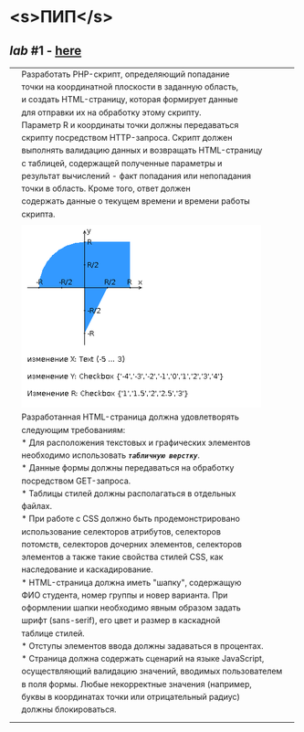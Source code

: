 # \<s>ПИП\</s>

## _lab_ #1 - [here](http://se.ifmo.ru/~s278068/pip-1)
|  |  |  |
|---|---|---|
| | Разработать PHP-скрипт, определяющий попадание | |
| | точки на координатной плоскости в заданную область, | |
| | и создать HTML-страницу, которая формирует данные | | 
| | для отправки их на обработку этому скрипту. | |
| | Параметр R и координаты точки должны передаваться | | 
| | скрипту посредством HTTP-запроса. Скрипт должен | |
| | выполнять валидацию данных и возвращать HTML-страницу | | 
| | с таблицей, содержащей полученные параметры и | |
| | результат вычислений - факт попадания или непопадания | | 
| | точки в область. Кроме того, ответ должен | | 
| | содержать данные о текущем времени и времени работы 
| | скрипта. | |
| | | |
| | ![alt text < ](lab1/static/images/areas.png) | |
| | Разработанная HTML-страница должна удовлетворять  | |
| | следующим требованиям: | |
| | * Для расположения текстовых и графических элементов | | 
| | необходимо использовать _**`табличную верстку`**_. | |
| | * Данные формы должны передаваться на обработку | | 
| | посредством GET-запроса.  | |
| | * Таблицы стилей должны располагаться в отдельных | | 
| | файлах. | |
| | * При работе с CSS должно быть продемонстрировано  | |
| | использование селекторов атрибутов, селекторов  | |
| | потомств, селекторов дочерних элементов, селекторов  | |
| | элементов а также такие свойства стилей CSS, как | | 
| | наследование и каскадирование. | |
| | * HTML-страница должна иметь "шапку", содержащую  | |
| | ФИО студента, номер группы и новер варианта. При  | |
| | оформлении шапки необходимо явным образом задать  | |
| | шрифт (sans-serif), его цвет и размер в каскадной | | 
| | таблице стилей. | |
| | * Отступы элементов ввода должны задаваться в процентах. | |
| | * Страница должна содержать сценарий на языке JavaScript, | |
| | осуществляющий валидацию значений, вводимых пользователем | | 
| | в поля формы. Любые некорректные значения (например,  | |
| | буквы в координатах точки или отрицательный радиус)  | |
| | должны блокироваться. | |
| | | |
|  |  |  |
